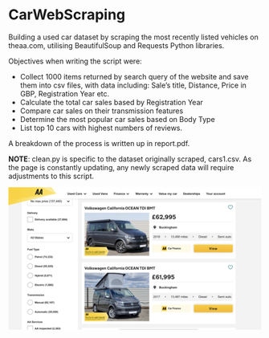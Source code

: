 # CarWebScraping
Building a used car dataset by scraping the most recently listed vehicles on theaa.com, utilising BeautifulSoup and Requests Python libraries.

Objectives when writing the script were:

- Collect 1000 items returned by search query of the website and save them into csv files, with data including:
Sale’s title, Distance, Price in GBP, Registration Year etc.
- Calculate the total car sales based by Registration Year
- Compare car sales on their transmission features
- Determine the most popular car sales based on Body Type
- List top 10 cars with highest numbers of reviews.

A breakdown of the process is written up in report.pdf.

**NOTE**: clean.py is specific to the dataset originally scraped, cars1.csv. As the page is constantly updating, any newly scraped data will require adjustments to this script.

![alt text](https://github.com/PeterEvansDS/CarWebScraping/blob/main/images/theaa.png?raw=true)
